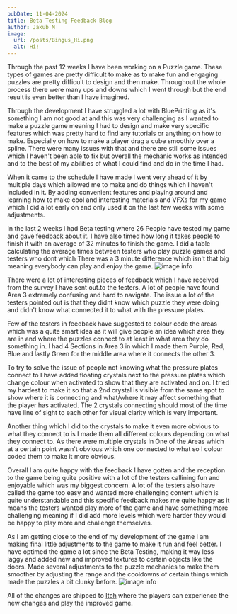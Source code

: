 ```yaml
---
pubDate: 11-04-2024
title: Beta Testing Feedback Blog
author: Jakub M
image:
  url: /posts/Bingus_Hi.png
  alt: Hi!
---
```

Through the past 12 weeks I have been working on a Puzzle game. These types of games are pretty difficult to make as to make fun and engaging puzzles are pretty difficult to design and then make. Throughout the whole process there were many ups and downs which I went through but the end result is even better than I have imagined.

Through the development I have struggled a lot with BluePrinting as it's something I am not good at and this was very challenging as I wanted to make a puzzle game meaning I had to design and make very specific features which was pretty hard to find any tutorials or anything on how to make. Especially on how to make a player drag a cube smoothly over a spline. There were many issues with that and there are still some issues which I haven't been able to fix but overall the mechanic works as intended and to the best of my abilities of what I could find and do in the time I had.

When it came to the schedule I have made I went very ahead of it by multiple days which allowed me to make and do things which I haven't included in it. By adding convenient features and playing around and learning how to make cool and interesting materials and VFXs for my game which I did a lot early on and only used it on the last few weeks with some adjustments.

In the last 2 weeks I had Beta testing where 26 People have tested my game and gave feedback about it. I have also timed how long it takes people to finish it with an average of 32 minutes to finish the game. I did a table calculating the average times between testers who play puzzle games and testers who dont which There was a 3 minute difference which isn't that big meaning everybody can play and enjoy the game. ![image info](https://kubrixss.github.io/posts/Times.png)

There were a lot of interesting pieces of feedback which I have received from the survey I have sent out.to the testers. A lot of people have found Area 3 extremely confusing and hard to navigate. The issue a lot of the testers pointed out is that they didnt know which puzzle they were doing and didn't know what connected it to what with the pressure plates.

Few of the testers in feedback have suggested to colour code the areas which was a quite smart idea as it will give people an idea which area they are in and where the puzzles connect to at least in what area they do something in. I had 4 Sections in Area 3 in which I made them Purple, Red, Blue and lastly Green for the middle area where it connects the other 3.

To try to solve the issue of people not knowing what the pressure plates connect to I have added floating crystals next to the pressure plates which change colour when activated to show that they are activated and on. I tried my hardest to make it so that a 2nd crystal is visible from the same spot to show where it is connecting and what/where it may affect something that the player has activated. The 2 crystals connecting should most of the time have line of sight to each other for visual clarity which is very important.

Another thing which I did to the crystals to make it even more obvious to what they connect to is I made them all different colours depending on what they connect to. As there were multiple crystals in One of the Areas which at a certain point wasn't obvious which one connected to what so I colour coded them to make it more obvious.

Overall I am quite happy with the feedback I have gotten and the reception to the game being quite positive with a lot of the testers callining fun and enjoyable which was my biggest concern. A lot of the testers also have called the game too easy and wanted more challenging content which is quite understandable and this specific feedback makes me quite happy as it means the testers wanted play more of the game and have something more challenging meaning if I did add more levels which were harder they would be happy to play more and challenge themselves.

As I am getting close to the end of my development of the game I am making final little adjustments to the game to make it run and feel better. I have optimed the game a lot since the Beta Testing, making it way less laggy and added new and improved textures to certain objects like the doors. Made several adjustments to the puzzle mechanics to make them smoother by adjusting the range and the cooldowns of certain things which made the puzzles a bit clunky before. ![image info](https://kubrixss.github.io/posts/Door.png)


All of the changes are shipped to [Itch](https://kubrixss.itch.io/magneticpull) where the players can experience the new changes and play the improved game.
